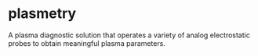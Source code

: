 # plasmetry
A plasma diagnostic solution that operates a variety of analog electrostatic probes to obtain meaningful plasma parameters.
